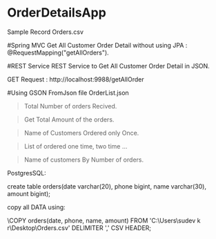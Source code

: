 # OrderDetailsApp

Sample Record Orders.csv 

#Spring MVC 
Get All Customer Order Detail without using JPA : @RequestMapping("getAllOrders").

#REST Service 
REST Service to Get All Customer Order Detail in JSON.

GET Request : http://localhost:9988/getAllOrder

#Using GSON
FromJson file OrderList.json

>Total Number of orders Recived.

>Get Total Amount of the orders. 

>Name of Customers Ordered only Once.

>List of ordered one time, two time ... 

>Name of customers By Number of orders.
 
PostgresSQL:

create table orders(date varchar(20), phone bigint, name varchar(30), amount bigint);

copy all DATA using:

\COPY orders(date, phone, name, amount) FROM 'C:\Users\sudev k r\Desktop\Orders.csv' DELIMITER ',' CSV HEADER;
